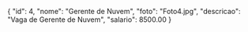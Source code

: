 {
    "id": 4,
    "nome": "Gerente de Nuvem",
    "foto": "Foto4.jpg",
    "descricao": "Vaga de Gerente de Nuvem",
    "salario": 8500.00
}